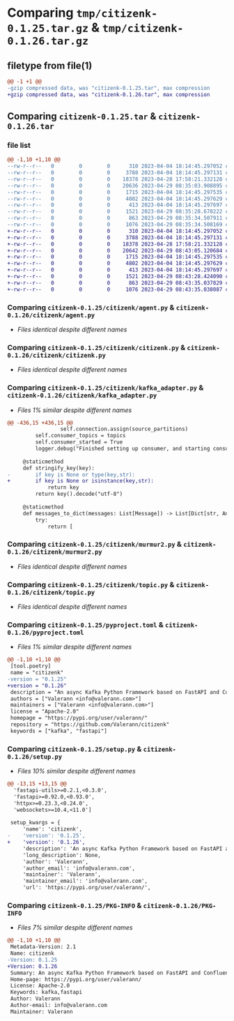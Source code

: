 # Comparing `tmp/citizenk-0.1.25.tar.gz` & `tmp/citizenk-0.1.26.tar.gz`

## filetype from file(1)

```diff
@@ -1 +1 @@
-gzip compressed data, was "citizenk-0.1.25.tar", max compression
+gzip compressed data, was "citizenk-0.1.26.tar", max compression
```

## Comparing `citizenk-0.1.25.tar` & `citizenk-0.1.26.tar`

### file list

```diff
@@ -1,10 +1,10 @@
--rw-r--r--   0        0        0      310 2023-04-04 18:14:45.297052 citizenk-0.1.25/citizenk/__init__.py
--rw-r--r--   0        0        0     3788 2023-04-04 18:14:45.297131 citizenk-0.1.25/citizenk/agent.py
--rw-r--r--   0        0        0    18378 2023-04-28 17:58:21.332128 citizenk-0.1.25/citizenk/citizenk.py
--rw-r--r--   0        0        0    20636 2023-04-29 08:35:03.908895 citizenk-0.1.25/citizenk/kafka_adapter.py
--rw-r--r--   0        0        0     1715 2023-04-04 18:14:45.297535 citizenk-0.1.25/citizenk/murmur2.py
--rw-r--r--   0        0        0     4802 2023-04-04 18:14:45.297629 citizenk-0.1.25/citizenk/topic.py
--rw-r--r--   0        0        0      413 2023-04-04 18:14:45.297697 citizenk-0.1.25/citizenk/utils.py
--rw-r--r--   0        0        0     1521 2023-04-29 08:35:28.678222 citizenk-0.1.25/pyproject.toml
--rw-r--r--   0        0        0      863 2023-04-29 08:35:34.507911 citizenk-0.1.25/setup.py
--rw-r--r--   0        0        0     1076 2023-04-29 08:35:34.508169 citizenk-0.1.25/PKG-INFO
+-rw-r--r--   0        0        0      310 2023-04-04 18:14:45.297052 citizenk-0.1.26/citizenk/__init__.py
+-rw-r--r--   0        0        0     3788 2023-04-04 18:14:45.297131 citizenk-0.1.26/citizenk/agent.py
+-rw-r--r--   0        0        0    18378 2023-04-28 17:58:21.332128 citizenk-0.1.26/citizenk/citizenk.py
+-rw-r--r--   0        0        0    20642 2023-04-29 08:43:05.120684 citizenk-0.1.26/citizenk/kafka_adapter.py
+-rw-r--r--   0        0        0     1715 2023-04-04 18:14:45.297535 citizenk-0.1.26/citizenk/murmur2.py
+-rw-r--r--   0        0        0     4802 2023-04-04 18:14:45.297629 citizenk-0.1.26/citizenk/topic.py
+-rw-r--r--   0        0        0      413 2023-04-04 18:14:45.297697 citizenk-0.1.26/citizenk/utils.py
+-rw-r--r--   0        0        0     1521 2023-04-29 08:43:28.424090 citizenk-0.1.26/pyproject.toml
+-rw-r--r--   0        0        0      863 2023-04-29 08:43:35.037829 citizenk-0.1.26/setup.py
+-rw-r--r--   0        0        0     1076 2023-04-29 08:43:35.038087 citizenk-0.1.26/PKG-INFO
```

### Comparing `citizenk-0.1.25/citizenk/agent.py` & `citizenk-0.1.26/citizenk/agent.py`

 * *Files identical despite different names*

### Comparing `citizenk-0.1.25/citizenk/citizenk.py` & `citizenk-0.1.26/citizenk/citizenk.py`

 * *Files identical despite different names*

### Comparing `citizenk-0.1.25/citizenk/kafka_adapter.py` & `citizenk-0.1.26/citizenk/kafka_adapter.py`

 * *Files 1% similar despite different names*

```diff
@@ -436,15 +436,15 @@
                 self.connection.assign(source_partitions)
         self.consumer_topics = topics
         self.consumer_started = True
         logger.debug("Finished setting up consumer, and starting consuming")
 
     @staticmethod
     def stringify_key(key):
-        if key is None or type(key,str):
+        if key is None or isinstance(key,str):
             return key
         return key().decode("utf-8")
 
     @staticmethod
     def messages_to_dict(messages: List[Message]) -> List[Dict[str, Any]]:
         try:
             return [
```

### Comparing `citizenk-0.1.25/citizenk/murmur2.py` & `citizenk-0.1.26/citizenk/murmur2.py`

 * *Files identical despite different names*

### Comparing `citizenk-0.1.25/citizenk/topic.py` & `citizenk-0.1.26/citizenk/topic.py`

 * *Files identical despite different names*

### Comparing `citizenk-0.1.25/pyproject.toml` & `citizenk-0.1.26/pyproject.toml`

 * *Files 1% similar despite different names*

```diff
@@ -1,10 +1,10 @@
 [tool.poetry]
 name = "citizenk"
-version = "0.1.25"
+version = "0.1.26"
 description = "An async Kafka Python Framework based on FastAPI and Confluent Kafka"
 authors = ["Valerann <info@valerann.com>"]
 maintainers = ["Valerann <info@valerann.com>"]
 license = "Apache-2.0"
 homepage = "https://pypi.org/user/valerann/"
 repository = "https://github.com/Valerann/citizenk"
 keywords = ["kafka", "fastapi"]
```

### Comparing `citizenk-0.1.25/setup.py` & `citizenk-0.1.26/setup.py`

 * *Files 10% similar despite different names*

```diff
@@ -13,15 +13,15 @@
  'fastapi-utils>=0.2.1,<0.3.0',
  'fastapi>=0.92.0,<0.93.0',
  'httpx>=0.23.3,<0.24.0',
  'websockets>=10.4,<11.0']
 
 setup_kwargs = {
     'name': 'citizenk',
-    'version': '0.1.25',
+    'version': '0.1.26',
     'description': 'An async Kafka Python Framework based on FastAPI and Confluent Kafka',
     'long_description': None,
     'author': 'Valerann',
     'author_email': 'info@valerann.com',
     'maintainer': 'Valerann',
     'maintainer_email': 'info@valerann.com',
     'url': 'https://pypi.org/user/valerann/',
```

### Comparing `citizenk-0.1.25/PKG-INFO` & `citizenk-0.1.26/PKG-INFO`

 * *Files 7% similar despite different names*

```diff
@@ -1,10 +1,10 @@
 Metadata-Version: 2.1
 Name: citizenk
-Version: 0.1.25
+Version: 0.1.26
 Summary: An async Kafka Python Framework based on FastAPI and Confluent Kafka
 Home-page: https://pypi.org/user/valerann/
 License: Apache-2.0
 Keywords: kafka,fastapi
 Author: Valerann
 Author-email: info@valerann.com
 Maintainer: Valerann
```

